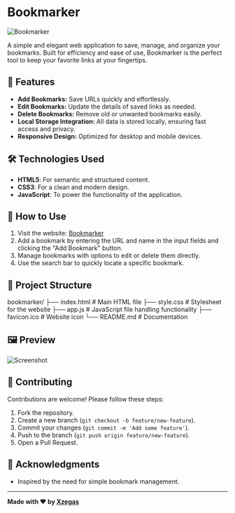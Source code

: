 # Bookmarker

![Bookmarker](https://xzegas.github.io/bookmarker/favicon.ico)

A simple and elegant web application to save, manage, and organize your bookmarks. Built for efficiency and ease of use, Bookmarker is the perfect tool to keep your favorite links at your fingertips.

## 🚀 Features

- **Add Bookmarks:** Save URLs quickly and effortlessly.
- **Edit Bookmarks:** Update the details of saved links as needed.
- **Delete Bookmarks:** Remove old or unwanted bookmarks easily.
- **Local Storage Integration:** All data is stored locally, ensuring fast access and privacy.
- **Responsive Design:** Optimized for desktop and mobile devices.

## 🛠️ Technologies Used

- **HTML5**: For semantic and structured content.
- **CSS3**: For a clean and modern design.
- **JavaScript**: To power the functionality of the application.

## 🎯 How to Use

1. Visit the website: [Bookmarker](https://xzegas.github.io/bookmarker/)
2. Add a bookmark by entering the URL and name in the input fields and clicking the "Add Bookmark" button.
3. Manage bookmarks with options to edit or delete them directly.
4. Use the search bar to quickly locate a specific bookmark.

## 📂 Project Structure

bookmarker/
├── index.html # Main HTML file
├── style.css # Stylesheet for the website
├── app.js # JavaScript file handling functionality
├── favicon.ico # Website icon
└── README.md # Documentation

## 🖼️ Preview

![Screenshot]("./screenshots/demoScreenshot.png")

## 🤝 Contributing

Contributions are welcome! Please follow these steps:

1. Fork the repository.
2. Create a new branch (`git checkout -b feature/new-feature`).
3. Commit your changes (`git commit -m 'Add some feature'`).
4. Push to the branch (`git push origin feature/new-feature`).
5. Open a Pull Request.

## 🌟 Acknowledgments

- Inspired by the need for simple bookmark management.

---

**Made with ❤️ by [Xzegas](https://xzegas.github.io/)**
